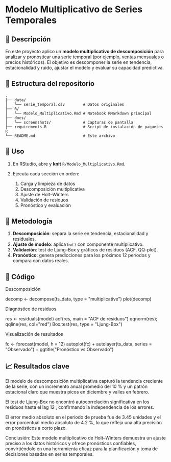 # Modelo Multiplicativo de Series Temporales

## 📄 Descripción

En este proyecto aplico un **modelo multiplicativo de descomposición**  para analizar y pronosticar una serie temporal (por ejemplo, ventas mensuales o precios históricos). El objetivo es descomponer la serie en tendencia, estacionalidad y ruido, ajustar el modelo y evaluar su capacidad predictiva.

## 📁 Estructura del repositorio

```
.
├── data/  
│   └── serie_temporal.csv        # Datos originales  
├── R/  
│   └── Modelo_Multiplicativo.Rmd # Notebook RMarkdown principal  
├── docs/  
│   └── screenshots/              # Capturas de pantalla  
├── requirements.R                # Script de instalación de paquetes R  
└── README.md                     # Este archivo  
```

## 🚀 Uso

1. En RStudio, abre y **knit** `R/Modelo_Multiplicativo.Rmd`.
2. Ejecuta cada sección en orden:

   1. Carga y limpieza de datos
   2. Descomposición multiplicativa
   3. Ajuste de Holt–Winters
   4. Validación de residuos
   5. Pronóstico y evaluación

## 🧭 Metodología

1. **Descomposición**: separa la serie en tendencia, estacionalidad y residuales.
2. **Ajuste de modelo**: aplica `hw()` con componente multiplicativo.
3. **Validación**: test de Ljung–Box y gráficos de residuos (ACF, QQ-plot).
4. **Pronóstico**: genera predicciones para los próximos 12 períodos y compara con datos reales.

## 📸 Código 

Descomposición

decomp <- decompose(ts_data, type = "multiplicative")
plot(decomp)

Diagnóstico de residuos

res <- residuals(model)
acf(res, main = "ACF de residuos")
qqnorm(res); qqline(res, col="red")
Box.test(res, type = "Ljung-Box")

Visualización de resultados

fc <- forecast(model, h = 12)
autoplot(fc) +
  autolayer(ts_data, series = "Observado") +
  ggtitle("Pronóstico vs Observado")
  

## 📈 Resultados clave

El modelo de descomposición multiplicativa capturó la tendencia creciente de la serie, con un incremento anual promedio del 10 % y un patrón estacional claro que muestra picos en diciembre y valles en febrero.

El test de Ljung–Box no encontró autocorrelación significativa en los residuos hasta el lag 12 , confirmando la independencia de los errores.

El error medio absoluto  en el período de prueba fue de 3.45 unidades y el error porcentual medio absoluto  de 4.2 %, lo que refleja una alta precisión en pronósticos a corto plazo.

Conclusión: Este modelo multiplicativo de Holt–Winters demuestra un ajuste preciso a los datos históricos y ofrece pronósticos confiables, convirtiéndolo en una herramienta eficaz para la planificación y toma de decisiones basadas en series temporales.


